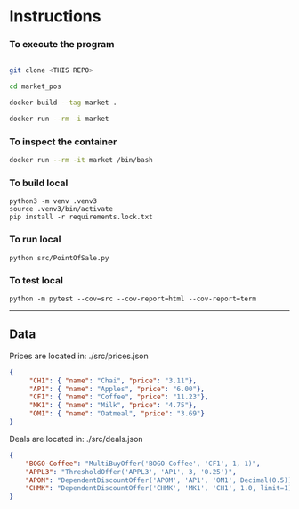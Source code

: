 # Instructions

### To execute the program

```bash

git clone <THIS REPO>

cd market_pos

docker build --tag market .

docker run --rm -i market
```

### To inspect the container

```bash
docker run --rm -it market /bin/bash
```

### To build local

```console
python3 -m venv .venv3
source .venv3/bin/activate
pip install -r requirements.lock.txt
```

### To run local

```console
python src/PointOfSale.py
```

### To test local

```console
python -m pytest --cov=src --cov-report=html --cov-report=term
```
-----
## Data

Prices are located in: ./src/prices.json

```json
{
     "CH1": { "name": "Chai", "price": "3.11"},
     "AP1": { "name": "Apples", "price": "6.00"},
     "CF1": { "name": "Coffee", "price": "11.23"},
     "MK1": { "name": "Milk", "price": "4.75"},
     "OM1": { "name": "Oatmeal", "price": "3.69"}
}
```

Deals are located in: ./src/deals.json
```json
{
    "BOGO-Coffee": "MultiBuyOffer('BOGO-Coffee', 'CF1', 1, 1)",
    "APPL3": "ThresholdOffer('APPL3', 'AP1', 3, '0.25')",
    "APOM": "DependentDiscountOffer('APOM', 'AP1', 'OM1', Decimal(0.5))",
    "CHMK": "DependentDiscountOffer('CHMK', 'MK1', 'CH1', 1.0, limit=1)"
}
```
